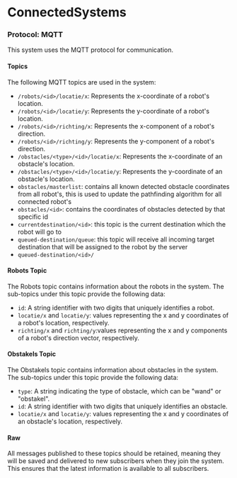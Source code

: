 # ConnectedSystems

### Protocol: MQTT

This system uses the MQTT protocol for communication.

#### Topics

The following MQTT topics are used in the system:

- `/robots/<id>/locatie/x`: Represents the x-coordinate of a robot's location.
- `/robots/<id>/locatie/y`: Represents the y-coordinate of a robot's location.
- `/robots/<id>/richting/x`: Represents the x-component of a robot's direction.
- `/robots/<id>/richting/y`: Represents the y-component of a robot's direction.
- `/obstacles/<type>/<id>/locatie/x`: Represents the x-coordinate of an obstacle's location.
- `/obstacles/<type>/<id>/locatie/y`: Represents the y-coordinate of an obstacle's location.
- `obstacles/masterlist`: contains all known detected obstacle coordinates from all robot's, this is used to update the pathfinding algorithm for all connected robot's
- `obstacles/<id>`: contains the coordinates of obstacles detected by that specific id
- `currentdestination/<id>`: this topic is the current destination which the robot will go to 
- `queued-destination/queue`: this topic will receive all incoming target destination that will be assigned to the robot by the server
- `queued-destination/<id>/`
#### Robots Topic

The Robots topic contains information about the robots in the system. The sub-topics under this topic provide the following data:

- `id`: A string identifier with two digits that uniquely identifies a robot.
- `locatie/x` and `locatie/y`: values representing the x and y coordinates of a robot's location, respectively.
- `richting/x` and `richting/y`:values representing the x and y components of a robot's direction vector, respectively.




#### Obstakels Topic

The Obstakels topic contains information about obstacles in the system. The sub-topics under this topic provide the following data:

- `type`: A string indicating the type of obstacle, which can be "wand" or "obstakel".
- `id`: A string identifier with two digits that uniquely identifies an obstacle.
- `locatie/x` and `locatie/y`: values representing the x and y coordinates of an obstacle's location, respectively.

#### Raw

All messages published to these topics should be retained, meaning they will be saved and delivered to new subscribers when they join the system. This ensures that the latest information is available to all subscribers.
